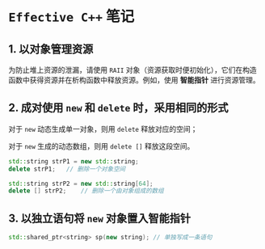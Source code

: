 # `Effective C++` 笔记

## 1. 以对象管理资源

为防止堆上资源的泄漏，请使用 `RAII` 对象（资源获取时便初始化），它们在构造函数中获得资源并在析构函数中释放资源。例如，使用 **智能指针** 进行资源管理。

## 2. 成对使用 `new` 和 `delete` 时，采用相同的形式

对于 `new` 动态生成单一对象，则用 `delete` 释放对应的空间；

对于 `new` 生成的动态数组，则用 `delete []` 释放这段空间。

```c++
std::string strP1 = new std::string;
delete strP1;	// 删除一个对象空间

std::string strP2 = new std::string[64];
delete [] strP2;	// 删除一个由对象组成的数组

```

## 3. 以独立语句将 `new` 对象置入智能指针

```c++
std::shared_ptr<string> sp(new string);	// 单独写成一条语句

```

